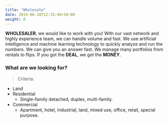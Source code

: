 ```yaml
---
title: "Wholesale"
date: 2019-06-18T12:33:46+10:00
weight: 8
---
```


**WHOLESALER**, we would like to work with you! With our vast network and highly experience team, we can handle volume and fast. We use artificial intelligence and machine learning technology to quickly analyze and run the numbers. We can give you an answer fast. We manage many portfolios from rentals to flips. If you got the **DEAL**, we got the **MONEY**.

### What are we looking for?
> Criteria:
- Land
- Residential
  - Single-family detached, duplex, multi-family.
- Commercial
  - Apartment, hotel, industrial, land, mixed use, office, retail, special purpose.
